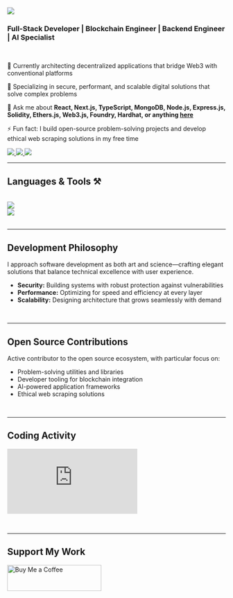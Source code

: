 <h1 align="left">
    <img src="https://readme-typing-svg.herokuapp.com/?font=Righteous&size=35&center=true&vCenter=true&width=500&height=70&duration=4000&lines=Hi+There!;I%27m+Victor+|+Igbokwe;" />
</h1>

<h3 align="left">Full-Stack Developer | Blockchain Engineer | Backend Engineer | AI Specialist</h3>

<br/>

<div align="left">
 
 🔭 Currently architecting decentralized applications that bridge Web3 with conventional platforms
 
 🌱 Specializing in secure, performant, and scalable digital solutions that solve complex problems
 
 💬 Ask me about **React, Next.js, TypeScript, MongoDB, Node.js, Express.js, Solidity, Ethers.js, Web3.js, Foundry, Hardhat, or anything [here](mailto:victorigbokwe60@gmail.com)**

 ⚡ Fun fact: I build open-source problem-solving projects and develop ethical web scraping solutions in my free time
 
 </div>
 
<div align="left"> 
  <a href="mailto:victorigbokwe60@gmail.com">
    <img src="https://img.shields.io/badge/Gmail-333333?style=for-the-badge&logo=gmail&logoColor=red" />
  </a>
  <a href="#" target="_blank">
    <img src="https://img.shields.io/badge/LinkedIn-0077B5?style=for-the-badge&logo=linkedin&logoColor=white" target="_blank" />
  </a>
  <a href="https://vickkyme.vercel.app" target="_blank">
     <img src="https://img.shields.io/badge/Portfolio-FF5722?style=for-the-badge&logo=todoist&logoColor=white" target="_blank" /> <!-- sqlite, safari, google-chrome are other good icon options -->
  </a>
</div>

 <hr/>
 
<h2 align="left">Languages & Tools ⚒️</h2>
<br/>
<div align="left">
    <img src="https://skillicons.dev/icons?i=javascript,typescript,react,nextjs,nodejs,express,mongodb,solidity" /><br>
    <img src="https://skillicons.dev/icons?i=tailwind,github,git,vercel,figma" /><br>
</div>

<br/>
<hr/>

<h2 align="left">Development Philosophy</h2>

<div align="left">
  <p>I approach software development as both art and science—crafting elegant solutions that balance technical excellence with user experience.</p>
  
  <ul>
    <li><strong>Security:</strong> Building systems with robust protection against vulnerabilities</li>
    <li><strong>Performance:</strong> Optimizing for speed and efficiency at every layer</li>
    <li><strong>Scalability:</strong> Designing architecture that grows seamlessly with demand</li>
  </ul>
</div>

<br/>
<hr/>

<h2 align="left">Open Source Contributions</h2>

<div align="left">
  <p>Active contributor to the open source ecosystem, with particular focus on:</p>
  
  <ul>
    <li>Problem-solving utilities and libraries</li>
    <li>Developer tooling for blockchain integration</li>
    <li>AI-powered application frameworks</li>
    <li>Ethical web scraping solutions</li>
  </ul>
</div>

<br/>
<hr/>

<h2 align="left">Coding Activity</h2>

<embed src="https://wakatime.com/share/@Caleb_codes/33549783-ed82-4d95-9856-f5f3164a6eac.svg"></embed>

<br/>
<hr/>

<div align="left">
  <h2>Support My Work</h2>
  <a href="https://buymeacoffee.com/sherlock" target="_blank" style="text-decoration: none;">
    <img 
      src="https://cdn.buymeacoffee.com/buttons/v2/default-yellow.png" 
      alt="Buy Me a Coffee" 
      style="height: 60px; width: 217px;" />
  </a>
</div>
